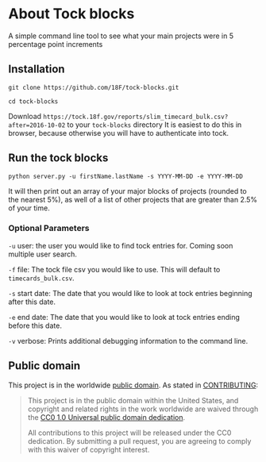 # About Tock blocks

A simple command line tool to see what your main projects were in 5 percentage point increments

## Installation
```
git clone https://github.com/18F/tock-blocks.git

cd tock-blocks
```

Download `https://tock.18f.gov/reports/slim_timecard_bulk.csv?after=2016-10-02` to your `tock-blocks` directory
It is easiest to do this in browser, because otherwise you will have to authenticate into tock.

## Run the tock blocks

`python server.py -u firstName.lastName -s YYYY-MM-DD -e YYYY-MM-DD`

It will then print out an array of your major blocks of projects (rounded to the nearest 5%), as well of a list of other projects that are greater than 2.5% of your time.

### Optional Parameters
`-u` user: the user you would like to find tock entries for. Coming soon multiple user search.

`-f` file: The tock file csv you would like to use. This will default to `timecards_bulk.csv`.

`-s` start date: The date that you would like to look at tock entries beginning after this date.

`-e` end date: The date that you would like to look at tock entries ending before this date.

`-v` verbose: Prints additional debugging information to the command line.

## Public domain

This project is in the worldwide [public domain](LICENSE.md). As stated in [CONTRIBUTING](CONTRIBUTING.md):

> This project is in the public domain within the United States, and copyright and related rights in the work worldwide are waived through the [CC0 1.0 Universal public domain dedication](https://creativecommons.org/publicdomain/zero/1.0/).
>
> All contributions to this project will be released under the CC0 dedication. By submitting a pull request, you are agreeing to comply with this waiver of copyright interest.
